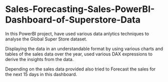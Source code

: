# Sales-Forecasting-Sales-PowerBI-Dashboard-of-Superstore-Data
In this PowerBI project, have used various data anlytics techniques to analyse the Global Super Store dataset.

Displaying the data in an understandable format by using various charts and tables of the sales data over the year, used various DAX expressions to derive the insights from the data.

Depending on the sales data provided also tried to Forecast the sales for the next 15 days in this dashboard. 
